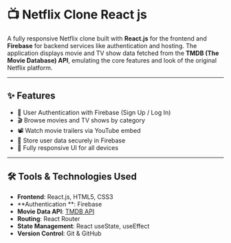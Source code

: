  
 # 📺 Netflix Clone React js 

A fully responsive Netflix clone built with **React.js** for the frontend and **Firebase** for backend services like authentication and hosting. The application displays movie and TV show data fetched from the **TMDB (The Movie Database) API**, emulating the core features and look of the original Netflix platform.

 
---

## ✨ Features

- 🔐 User Authentication with Firebase (Sign Up / Log In)
- 🎬 Browse movies and TV shows by category
- 📽️ Watch movie trailers via YouTube embed
- 💾 Store user data securely in Firebase
- 📱 Fully responsive UI for all devices

---

## 🛠️ Tools & Technologies Used

- **Frontend**: React.js, HTML5, CSS3
- **Authentication **: Firebase
- **Movie Data API**: [TMDB API](https://www.themoviedb.org/documentation/api)
- **Routing**: React Router
- **State Management**: React useState, useEffect
- **Version Control**: Git & GitHub



